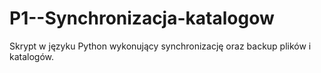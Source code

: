 # P1--Synchronizacja-katalogow
Skrypt w języku Python wykonujący synchronizację oraz backup plików i katalogów.
